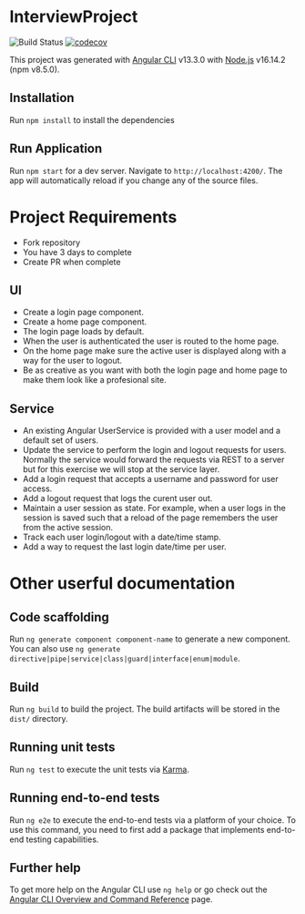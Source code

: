 # InterviewProject
![Build Status](https://github.com/MO-Movia/interview-project/workflows/build/badge.svg?branch=main)
[![codecov](https://codecov.io/gh/MO-Movia/interview-project/branch/main/graph/badge.svg?token=3MQE48YNWV)](https://codecov.io/gh/MO-Movia/interview-project)

This project was generated with [Angular CLI](https://github.com/angular/angular-cli) v13.3.0 with [Node.js](https://nodejs.org/en/download) v16.14.2 (npm v8.5.0).

## Installation
Run `npm install` to install the dependencies

## Run Application
Run `npm start` for a dev server. Navigate to `http://localhost:4200/`. The app will automatically reload if you change any of the source files.

# Project Requirements
- Fork repository
- You have 3 days to complete
- Create PR when complete

## UI
- Create a login page component.
- Create a home page component.
- The login page loads by default.
- When the user is authenticated the user is routed to the home page.
- On the home page make sure the active user is displayed along with a way for the user to logout.
- Be as creative as you want with both the login page and home page to make them look like a profesional site.

## Service
- An existing Angular UserService is provided with a user model and a default set of users.
- Update the service to perform the login and logout requests for users. Normally the service would forward the requests via REST to a server but for this exercise we will stop at the service layer.
- Add a login request that accepts a username and password for user access.
- Add a logout request that logs the curent user out.
- Maintain a user session as state. For example, when a user logs in the session is saved such that a reload of the page remembers the user from the active session.
- Track each user login/logout with a date/time stamp.
- Add a way to request the last login date/time per user.




# Other userful documentation

## Code scaffolding

Run `ng generate component component-name` to generate a new component. You can also use `ng generate directive|pipe|service|class|guard|interface|enum|module`.

## Build

Run `ng build` to build the project. The build artifacts will be stored in the `dist/` directory.

## Running unit tests

Run `ng test` to execute the unit tests via [Karma](https://karma-runner.github.io).

## Running end-to-end tests

Run `ng e2e` to execute the end-to-end tests via a platform of your choice. To use this command, you need to first add a package that implements end-to-end testing capabilities.

## Further help

To get more help on the Angular CLI use `ng help` or go check out the [Angular CLI Overview and Command Reference](https://angular.io/cli) page.
